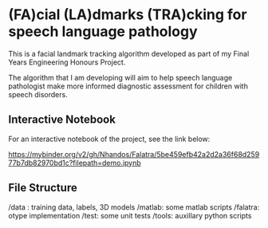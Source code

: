 # (FA)cial (LA)dmarks (TRA)cking for speech language pathology

This is a facial landmark tracking algorithm developed as
part of my Final Years Engineering Honours Project.

The algorithm that I am developing will aim to help speech
language pathologist make more informed diagnostic assessment 
for children with speech disorders.

## Interactive Notebook

For an interactive notebook of the project, see the link below:

https://mybinder.org/v2/gh/Nhandos/Falatra/5be459efb42a2d2a36f68d25977b7db82970bd1c?filepath=demo.ipynb

## File Structure

/data : training data, labels, 3D models
/matlab: some matlab scripts
/falatra: otype implementation
/test: some unit tests
/tools: auxillary python scripts

